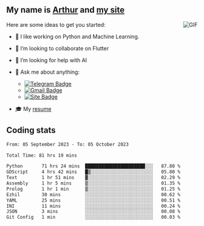 
## My name is [Arthur](https://www.linkedin.com/in/arthur-novais-201420/) and [my site](https://arthurcn96.github.io/)

<!--
**Arthurcn96/Arthurcn96** is a ✨ _special_ ✨ repository because its `README.md` (this file) appears on your GitHub profile.
-->
<img align="right"  max-width="440" max-height="240" alt="GIF" src="https://raw.githubusercontent.com/Arthurcn96/Arthurcn96/master/helloThere.gif" />

Here are some ideas to get you started:

- 🤖 I like working on Python and Machine Learning.
- 👯 I’m looking to collaborate on Flutter
- 🤔 I’m looking for help with AI
- 💬 Ask me about anything:
    - [![Telegram Badge](https://img.shields.io/badge/-@Arthurcn9-0088cc?style=for-the-badge&logo=Telegram&logoColor=white)](https://t.me/Arthurcn9)
    - [![Gmail Badge](https://img.shields.io/badge/-@Arthurcn9-red?style=for-the-badge&logo=Gmail&logoColor=white)](mailto:Arthurcn96@gmail.com)
    - [![Site Badge](https://img.shields.io/badge/arthurcn96.github.io-informational?style=for-the-badge&logo=internetexplorer)](https://arthurcn96.github.io/)

- 🎓 My [resume](https://github.com/Arthurcn96/resume/blob/master/Resume_PT-BR.pdf)


## Coding stats
<!--START_SECTION:waka-->

```txt
From: 05 September 2023 - To: 05 October 2023

Total Time: 81 hrs 19 mins

Python       71 hrs 24 mins  ██████████████████████░░░   87.80 %
GDScript     4 hrs 42 mins   █▒░░░░░░░░░░░░░░░░░░░░░░░   05.80 %
Text         1 hr 51 mins    ▓░░░░░░░░░░░░░░░░░░░░░░░░   02.29 %
Assembly     1 hr 5 mins     ▒░░░░░░░░░░░░░░░░░░░░░░░░   01.35 %
Prolog       1 hr 1 min      ▒░░░░░░░░░░░░░░░░░░░░░░░░   01.25 %
Ezhil        30 mins         ░░░░░░░░░░░░░░░░░░░░░░░░░   00.62 %
YAML         25 mins         ░░░░░░░░░░░░░░░░░░░░░░░░░   00.51 %
INI          11 mins         ░░░░░░░░░░░░░░░░░░░░░░░░░   00.24 %
JSON         3 mins          ░░░░░░░░░░░░░░░░░░░░░░░░░   00.08 %
Git Config   1 min           ░░░░░░░░░░░░░░░░░░░░░░░░░   00.03 %
```

<!--END_SECTION:waka-->
